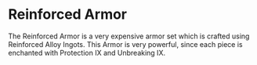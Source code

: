 # Reinforced Armor
The Reinforced Armor is a very expensive armor set which is crafted using Reinforced Alloy Ingots. This Armor is very powerful, since each piece is enchanted with Protection IX and Unbreaking IX.